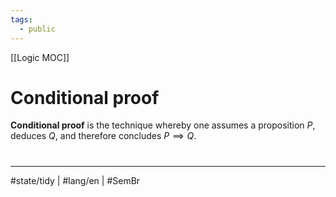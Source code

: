 ```yaml
---
tags:
  - public
---
```

[[Logic MOC]]
# Conditional proof

**Conditional proof** is the technique whereby one assumes a proposition $P$, deduces $Q$, and therefore concludes $P \implies Q$.


#
---
#state/tidy | #lang/en | #SemBr
